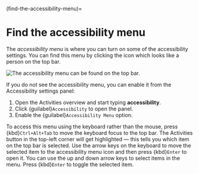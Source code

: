 (find-the-accessibility-menu)=
# Find the accessibility menu

The *accessibility menu* is where you can turn on some of the accessibility settings. You can find this menu by clicking the icon which looks like a person on the top bar.

![The accessibility menu can be found on the top bar.](person.png)

If you do not see the accessibility menu, you can enable it from the Accessibility settings panel:

1. Open the Activities overview and start typing **accessibility**.
2. Click {guilabel}`Accessibility` to open the panel.
3. Enable the {guilabel}`Accessibility Menu` option.

To access this menu using the keyboard rather than the mouse, press {kbd}`Ctrl+Alt+Tab` to move the keyboard focus to the top bar. The Activities button in the top-left corner will get highlighted — this tells you which item on the top bar is selected. Use the arrow keys on the keyboard to move the selected item to the accessibility menu icon and then press {kbd}`Enter` to open it. You can use the up and down arrow keys to select items in the menu. Press {kbd}`Enter` to toggle the selected item.

